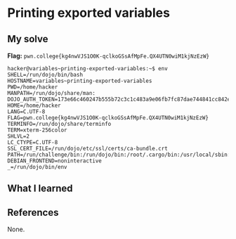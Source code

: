 # Printing exported variables


## My solve
**Flag:** `pwn.college{kg4nwVJS1O0K-qclkoGSsAfMpFe.QX4UTN0wiM1kjNzEzW}`


```
hacker@variables~printing-exported-variables:~$ env
SHELL=/run/dojo/bin/bash
HOSTNAME=variables~printing-exported-variables
PWD=/home/hacker
MANPATH=/run/dojo/share/man:
DOJO_AUTH_TOKEN=173e66c460247b555b72c3c1c483a9e06fb7fc87dae744841cc842e51b39c35b
HOME=/home/hacker
LANG=C.UTF-8
FLAG=pwn.college{kg4nwVJS1O0K-qclkoGSsAfMpFe.QX4UTN0wiM1kjNzEzW}
TERMINFO=/run/dojo/share/terminfo
TERM=xterm-256color
SHLVL=2
LC_CTYPE=C.UTF-8
SSL_CERT_FILE=/run/dojo/etc/ssl/certs/ca-bundle.crt
PATH=/run/challenge/bin:/run/dojo/bin:/root/.cargo/bin:/usr/local/sbin:/usr/local/bin:/usr/sbin:/usr/bin:/sbin:/bin
DEBIAN_FRONTEND=noninteractive
_=/run/dojo/bin/env

```

## What I learned


## References 
None.
